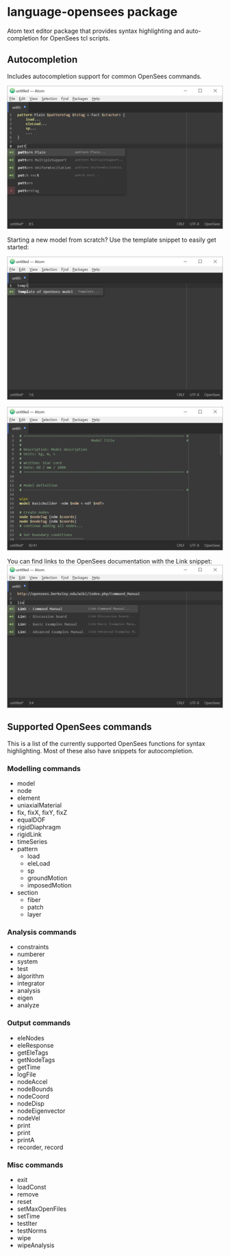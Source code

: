 # language-opensees package

Atom text editor package that provides syntax highlighting and auto-completion for OpenSees tcl scripts.

## Autocompletion
Includes autocompletion support for common OpenSees commands.

![pattern snippets](screenshots/pattern-snippets.png)

Starting a new model from scratch? Use the template snippet to easily get started:

![template snippet suggestion](screenshots/template-snippet-suggestion.png)

![template snippet expanded](screenshots/template-snippet-expanded.png)

You can find links to the OpenSees documentation with the Link snippet:
![link snippets](screenshots/link-snippets.png)


## Supported OpenSees commands
This is a list of the currently supported OpenSees functions for syntax highlighting. Most of these also have snippets for autocompletion.

### Modelling commands
- model
- node
- element
- uniaxialMaterial
- fix, fixX, fixY, fixZ
- equalDOF
- rigidDiaphragm
- rigidLink
- timeSeries
- pattern
  - load
  - eleLoad
  - sp
  - groundMotion
  - imposedMotion
- section
  - fiber
  - patch
  - layer

### Analysis commands
- constraints
- numberer
- system
- test
- algorithm
- integrator
- analysis
- eigen
- analyze

### Output commands
- eleNodes
- eleResponse
- getEleTags
- getNodeTags
- getTime
- logFile
- nodeAccel
- nodeBounds
- nodeCoord
- nodeDisp
- nodeEigenvector
- nodeVel
- print
- print
- printA
- recorder, record


### Misc commands
- exit
- loadConst
- remove
- reset
- setMaxOpenFiles
- setTime
- testIter
- testNorms
- wipe
- wipeAnalysis
